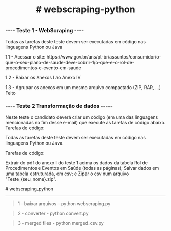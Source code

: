 <h1 align="center"> # webscraping-python <h1>


<h3>---- Teste 1 - WebScraping ----</h3>

<p>Todas as tarefas deste teste devem ser executadas em código nas linguagens Python ou Java</p>

<p>
1.1 - Acessar o site: https://www.gov.br/ans/pt-br/assuntos/consumidor/o-que-o-seu-plano-de-saude-deve-cobrir-1/o-que-e-o-rol-de-procedimentos-e-evento-em-saude

1.2 - Baixar os Anexos I ao Anexo IV

1.3 - Agrupar os anexos em um mesmo arquivo compactado (ZIP, RAR, ...)
Feito
</p>

<h3>---- Teste 2 Transformação de dados -----</h3>

<p>
Neste teste o candidato deverá criar um código (em uma das linguagens mencionadas no fim desse e-mail) que execute as tarefas de código abaixo. Tarefas de código:

Todas as tarefas deste teste devem ser executadas em código nas linguagens Python ou Java.
</p>

<p>
Tarefas de código:

Extrair do pdf do anexo I do teste 1 acima os dados da tabela Rol de Procedimentos e Eventos em Saúde (todas as páginas);
Salvar dados em uma tabela estruturada, em csv;
e Zipar o csv num arquivo "Teste_{seu_nome}.zip".

</p>
# webscraping_python



---
> 1 - baixar arquivos - python webscraping.py

> 2 - converter - python convert.py

> 3 - merged files - python merged_csv.py
